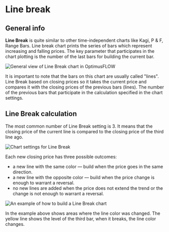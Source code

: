 # Line break

## General info

**Line Break** is quite similar to other time-independent charts like Kagi, P & F, Range Bars. Line break chart prints the series of bars which represent increasing and falling prices. The key parameter that participates in the chart plotting is the number of the last bars for building the current bar.

![General view of Line Break chart in OptimusFLOW](../../../.gitbook/assets/line-break-chart-general-view.png)

It is important to note that the bars on this chart are usually called "lines". Line Break based on closing prices so it takes the current price and compares it with the closing prices of the previous bars \(lines\). The number of the previous bars that participate in the calculation specified in the chart settings.

## Line Break calculation

The most common number of Line Break setting is 3. It means that the closing price of the current line is compared to the closing price of the third line ago.

![Chart settings for Line Break](../../../.gitbook/assets/line-break-settings.png)

Each new closing price has three possible outcomes:

* a new line with the same color  — build when the price goes in the same direction.
* a new line with the opposite color — build when the price change is enough to warrant a reversal. 
* no new lines are added when the price does not extend the trend or the change is not enough to warrant a reversal.

![An example of how to build a Line Break chart](../../../.gitbook/assets/line-break-example.png)

In the example above shows areas where the line color was changed. The yellow line shows the level of the third bar, when it breaks, the line color changes.

